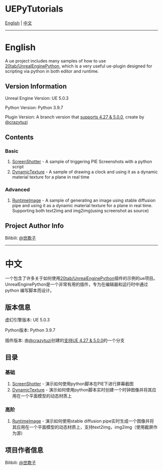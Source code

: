 # UEPyTutorials

[English](#english) | [中文](#中文)

---

# English

A ue project includes many samples of how to use [20tab/UnrealEnginePython](https://github.com/20tab/UnrealEnginePython), which is a very useful ue-plugin designed for scripting via python in both editor and runtime.

## Version Information

Unreal Engine Version: UE 5.0.3

Python Version: Python 3.9.7

Plugin Version: A branch version that [supports 4.27 & 5.0.0](https://github.com/crazytuzi/UnrealEnginePython), create by [@crazytuzi](https://github.com/crazytuzi)

## Contents

### Basic

1. [ScreenShotter](https://github.com/kprimo/UEPyTutorials/blob/main/Content/Scripts/Basic/ScreenShotter/pie_screenshotter.py) - A sample of triggering PIE Screenshots with a python script
2. [DynamicTexture](https://github.com/kprimo/UEPyTutorials/blob/main/Content/Scripts/Basic/DynamicTexture/dynamic_texture.py) - A sample of drawing a clock and using it as a dynamic material texture for a plane in real time

### Advanced

1. [RuntimeImage](https://github.com/kprimo/UEPyTutorials/blob/main/Content/Scripts/Advanced/StableDiffusion/RuntimeImage/runtime_image.py) - A sample of generating an image using stable diffusion pipe and using it as a dynamic material texture for a plane in real time. Supporting both text2img and img2img(using screenshot as source)

## Project Author Info

Bilibili: [@世欺子](https://www.bilibili.com/video/BV1KJ411x7SY)

---

# 中文

一个包含了许多关于如何使用[20tab/UnrealEnginePython](https://github.com/20tab/UnrealEnginePython)插件的示例的ue项目。UnrealEnginePython是一个非常有用的插件，专为在编辑器和运行时中通过 python 编写脚本而设计。

## 版本信息

虚幻引擎版本: UE 5.0.3

Python版本: Python 3.9.7

插件版本: 由[@crazytuzi](https://github.com/crazytuzi)创建的[支持UE 4.27 & 5.0.0](https://github.com/crazytuzi/UnrealEnginePython)的一个分支

## 目录

### 基础

1. [ScreenShotter](https://github.com/kprimo/UEPyTutorials/blob/main/Content/Scripts/Basic/ScreenShotter/pie_screenshotter.py) - 演示如何使用python脚本在PIE下进行屏幕截图
2. [DynamicTexture](https://github.com/kprimo/UEPyTutorials/blob/main/Content/Scripts/Basic/DynamicTexture/dynamic_texture.py) - 演示如何使用python脚本实时创建一个时钟图像并将其应用在一个平面模型的动态材质上

### 高阶

1. [RuntimeImage](https://github.com/kprimo/UEPyTutorials/blob/main/Content/Scripts/Advanced/StableDiffusion/RuntimeImage/runtime_image.py) - 演示如何使用stable diffusion pipe实时生成一个图像并将其应用在一个平面模型的动态材质上，支持text2img，img2img（使用截屏作为源）

## 项目作者信息

Bilibili: [@世欺子](https://www.bilibili.com/video/BV1KJ411x7SY)
